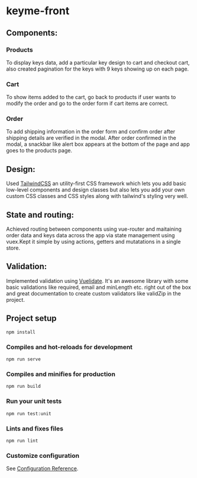 # keyme-front

## Components:

### Products
To display keys data, add a particular key design to cart and checkout cart, also created pagination for the keys with 9 keys showing up on each page.

### Cart
To show items added to the cart, go back to products if user wants to modify the order and go to the order form if cart items are correct.

### Order
To add shipping information in the order form and confirm order after shipping details are verified in the modal. After order confirmed in the modal, a snackbar like alert box appears at the bottom of the page and app goes to the products page.

## Design:
Used [TailwindCSS](https://tailwindcss.com/) an utility-first CSS framework which lets you add basic low-level components and design classes but also lets you add your own custom CSS classes and CSS styles along with tailwind's styling very well.

## State and routing:
Achieved routing between components using vue-router and maitaining order data and keys data across the app via state management using vuex.Kept it simple by using actions, getters and mutatations in a single store.

## Validation:
Implemented validation using [Vuelidate](https://vuelidate.js.org/). It's an awesome library with some basic validations like required, email and minLength etc. right out of the box and great documentation to create custom validators like validZip in the project.

## Project setup
```
npm install
```

### Compiles and hot-reloads for development
```
npm run serve
```

### Compiles and minifies for production
```
npm run build
```

### Run your unit tests
```
npm run test:unit
```

### Lints and fixes files
```
npm run lint
```

### Customize configuration
See [Configuration Reference](https://cli.vuejs.org/config/).
